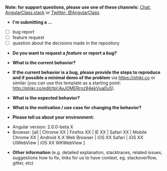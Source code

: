 **Note: for support questions, please use one of these channels:** [Chat: AngularClass.slack](http://angularclass.com/member-join/) or [Twitter: @AngularClass](https://twitter.com/AngularClass)

* **I'm submitting a ...**
- [ ] bug report
- [ ] feature request
- [ ] question about the decisions made in the repository

* **Do you want to request a *feature* or report a *bug*?**



* **What is the current behavior?**



* **If the current behavior is a bug, please provide the steps to reproduce and if possible a minimal demo of the problem** via
https://plnkr.co or similar (you can use this template as a starting point: http://plnkr.co/edit/tpl:AvJOMERrnz94ekVua0u5).



* **What is the expected behavior?**



* **What is the motivation / use case for changing the behavior?**



* **Please tell us about your environment:**

- Angular version: 2.0.0-beta.X
- Browser: [all | Chrome XX | Firefox XX | IE XX | Safari XX | Mobile Chrome XX | Android X.X Web Browser | iOS XX Safari | iOS XX UIWebView | iOS XX WKWebView ]



* **Other information** (e.g. detailed explanation, stacktraces, related issues, suggestions how to fix, links for us to have context, eg. stackoverflow, gitter, etc)
